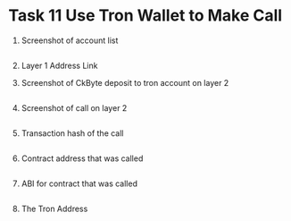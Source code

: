 # Task 11 Use Tron Wallet to Make Call

1) Screenshot of account list

![]()

2) Layer 1 Address Link


3) Screenshot of CkByte deposit to tron account on layer 2

![]()

4) Screenshot of call on layer 2

![]()

5) Transaction hash of the call
```

```

6) Contract address that was called
```

```

7) ABI for contract that was called
```

```

8) The Tron Address
```

```
